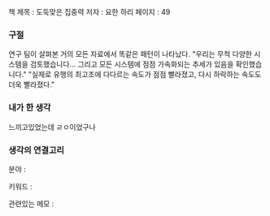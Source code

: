 
책 제목 : 도둑맞은 집중력
저자 : 요한 하리
페이지 : 49

### 구절

연구 팀이 살펴본 거의 모든 자료에서 똑같은 패턴이 나타났다. "우리는 무척 다양한 시스템을 검토했습니다... 그리고 모든 시스템에 점점 가속화되는 추세가 있음을 확인했습니다." "실제로 유행의 최고조에 다다르는 속도가 점점 빨라졌고, 다시 하락하는 속도도 더욱 빨라졌다."

### 내가 한 생각
느끼고있었는데 ㄹㅇ이었구나

### 생각의 연결고리
분야 : 

키워드 : 

관련있는 메모 : 
